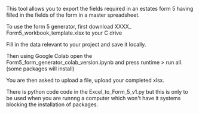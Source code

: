 
This tool allows you to export the fields required in an estates form 5 having filled in the fields of the form in a master spreadsheet.

To use the form 5 generator, first download XXXX_ Form5_workbook_template.xlsx to your C drive

Fill in the data relevant to your project and save it locally.

Then using Google Colab open the Form5_form_generator_colab_version.ipynb and press runtime > run all. (some packages will install) 

You are then asked to upload a file, upload your completed xlsx.

There is python code code in the Excel_to_Form_5_v1.py but this is only to be used when you are runnng a computer which won't have it systems blocking the installation of packages.
